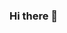 ### Hi there 👋

<!--
**STE4LPH/STE4LPH** is a ✨ _special_ ✨ repository because its `README.md` (this file) appears on your GitHub profile.

Here are some ideas to get you started:

- 🔭 I’m currently working on projects
- 🌱 I’m currently learning python🐍
- 📫 How to reach me: +372 5638 4689
- 😄 Pronouns: STE4LPH-HYDR4
- ⚡ Fun fact: ?-?-?
-->
